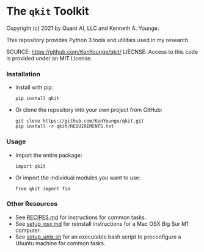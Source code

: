 # The `qkit` Toolkit

Copyright (c) 2021 by Quant AI, LLC and Kenneth A. Younge.  

This repository provides Python 3 tools and utilities used in my research.  

SOURCE: https://github.com/KenYounge/qkit/
LIECNSE: Access to this code is provided under an MIT License.


### Installation

  - Install with pip:
  
        pip install qkit

  - Or clone the repository into your own project from GitHub:

        git clone https://github.com/KenYounge/qkit.git
        pip install -r qkit/REQUIREMENTS.txt

### Usage

  - Import the entire package:

        import qkit

  - Or import the individual modules you want to use:
    
        from qkit import fio


### Other Resources

  * See [RECIPES.md](RECIPES.md) for instructions for common tasks.
  * See [setup_osx.md](setup_osx.md) for reinstall instructions for a Mac OSX Big Sur M1 computer.
  * See [setup_unix.sh](setup_unix.sh) for an executable bash script to preconfigure a Ubuntu machine for common tasks.